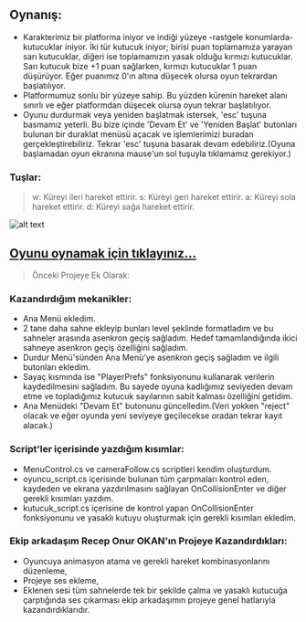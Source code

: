 ## Oynanış:

- Karakterimiz bir platforma iniyor ve indiği yüzeye -rastgele konumlarda- kutucuklar iniyor. İki tür kutucuk iniyor; birisi puan toplamamıza yarayan sarı kutucuklar,
 diğeri ise toplamamızın yasak olduğu kırmızı kutucuklar. Sarı kutucuk bize +1 puan sağlarken, kırmızı kutucuklar 1 puan düşürüyor. Eğer puanımız 0'ın altına düşecek olursa oyun tekrardan
başlatılıyor.
- Platformumuz sonlu bir yüzeye sahip. Bu yüzden kürenin hareket alanı sınırlı ve eğer platformdan düşecek olursa oyun tekrar başlatılıyor.
- Oyunu durdurmak veya yeniden başlatmak istersek, 'esc' tuşuna basmamız yeterli. Bu bize içinde 'Devam Et' ve 'Yeniden Başlat' butonları bulunan bir duraklat menüsü açacak ve işlemlerimizi buradan gerçekleştirebiliriz.
Tekrar 'esc' tuşuna basarak devam edebiliriz.(Oyuna başlamadan oyun ekranına mause'un sol tuşuyla tıklamamız gerekiyor.)

### Tuşlar:

 > w: Küreyi ileri hareket ettirir.
 > s: Küreyi geri hareket ettirir.
 > a: Küreyi sola hareket ettirir.
 > d: Küreyi sağa hareket ettirir.

![alt text](https://i.hizliresim.com/dgsim79.png)

## [Oyunu oynamak için tıklayınız...](https://receponur07.itch.io/3d-advanced-object-collecting-game)

>Önceki Projeye Ek Olarak:
### Kazandırdığım mekanikler:

- Ana Menü ekledim.
- 2 tane daha sahne ekleyip bunları level şeklinde formatladım ve bu sahneler arasında asenkron geçiş sağladım. Hedef tamamlandığında ikici sahneye asenkron geçiş özelliğini sağladım.
- Durdur Menü'sünden Ana Menü'ye asenkron geçiş sağladım ve ilgili butonları ekledim.
- Sayaç kısmında ise "PlayerPrefs" fonksiyonunu kullanarak verilerin kaydedilmesini sağladım. Bu sayede oyuna kadlığımız seviyeden devam etme ve topladığımız kutucuk sayılarının sabit kalması özelliğini getidim.
- Ana Menüdeki "Devam Et" butonunu güncelledim.(Veri yokken "reject" olacak ve eğer oyunda yeni seviyeye geçilecekse oradan tekrar kayıt alacak.)


### Script'ler içerisinde yazdığım kısımlar:

- MenuControl.cs ve cameraFollow.cs scriptleri kendim oluşturdum.
- oyuncu_script.cs içerisinde bulunan tüm çarpmaları kontrol eden, kaydeden ve ekrana yazdırılmasını sağlayan OnCollisionEnter ve diğer gerekli kısımları yazdım.
- kutucuk_script.cs içerisine de kontrol yapan OnCollisionEnter fonksiyonunu ve yasaklı kutuyu oluşturmak için gerekli kısımları ekledim.

### Ekip arkadaşım Recep Onur OKAN'ın Projeye Kazandırdıkları:
- Oyuncuya animasyon atama ve gerekli hareket kombinasyonlarını düzenleme,
- Projeye ses ekleme,
- Eklenen sesi tüm sahnelerde tek bir şekilde çalma ve yasaklı kutucuğa çarptığında ses çıkarması ekip arkadaşımın projeye genel hatlarıyla kazandırdıklarıdır.

